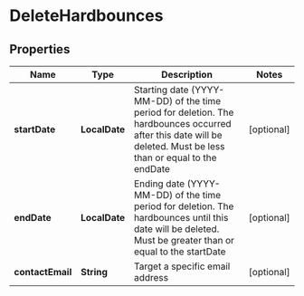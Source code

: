 
# DeleteHardbounces

## Properties
Name | Type | Description | Notes
------------ | ------------- | ------------- | -------------
**startDate** | **LocalDate** | Starting date (YYYY-MM-DD) of the time period for deletion. The hardbounces occurred after this date will be deleted. Must be less than or equal to the endDate |  [optional]
**endDate** | **LocalDate** | Ending date (YYYY-MM-DD) of the time period for deletion. The hardbounces until this date will be deleted. Must be greater than or equal to the startDate |  [optional]
**contactEmail** | **String** | Target a specific email address |  [optional]



